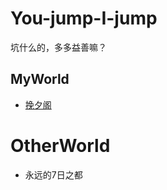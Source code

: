 # You-jump-I-jump
	
坑什么的，多多益善嘛？
	
## MyWorld
	
+ [挽夕阁](MyWorld/WanXiGe/README.md)


# OtherWorld
	
+ 永远的7日之都
	

